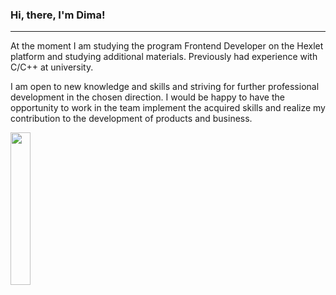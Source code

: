 ### Hi, there, I'm Dima!

---

At the moment I am studying the program Frontend Developer on the Hexlet platform and studying additional materials.
Previously had experience with C/C++ at university.

I am open to new knowledge and skills and striving for further professional development in the chosen direction.
I would be happy to have the opportunity to work in the team implement the acquired skills and realize my contribution to the development of products and business.

<img src="https://drive.google.com/uc?export=view&id=1aY87gx_CAmuLJtFbtGTsFNoMBN-mZyfC" width="25%">
